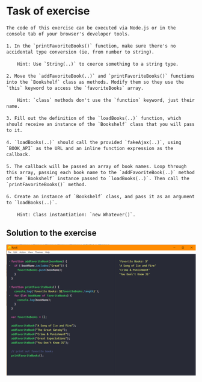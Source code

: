 # Task of exercise
    The code of this exercise can be executed via Node.js or in the console tab of your browser's developer tools.
    
    1. In the `printFavoriteBooks()` function, make sure there's no accidental type conversion (ie, from number to string).
    
    	Hint: Use `String(..)` to coerce something to a string type.
    
    2. Move the `addFavoriteBook(..)` and `printFavoriteBooks()` functions into the `Bookshelf` class as methods. Modify them so they use the `this` keyword to access the `favoriteBooks` array.
    
    	Hint: `class` methods don't use the `function` keyword, just their name.
    
    3. Fill out the definition of the `loadBooks(..)` function, which should receive an instance of the `Bookshelf` class that you will pass to it.
    
    4. `loadBooks(..)` should call the provided `fakeAjax(..)`, using `BOOK_API` as the URL and an inline function expression as the callback.
    
    5. The callback will be passed an array of book names. Loop through this array, passing each book name to the `addFavoriteBook(..)` method of the `Bookshelf` instance passed to `loadBooks(..)`. Then call the `printFavoriteBooks()` method.
    
    6. Create an instance of `Bookshelf` class, and pass it as an argument to `loadBooks(..)`.
    
    	Hint: Class instantiation: `new Whatever()`. 
    	

## Solution to the exercise

![solution](../Assets/exercise-solution-01.png)
